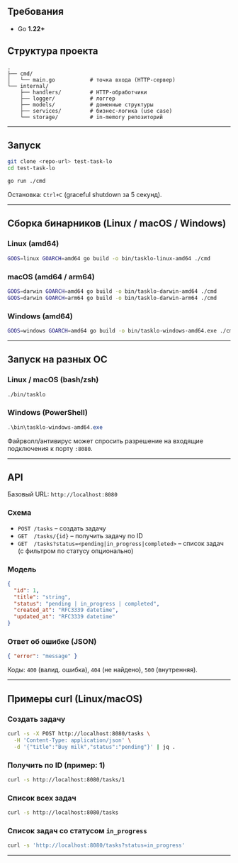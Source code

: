 ## Требования

* Go **1.22+**

## Структура проекта

```
.
├── cmd/
│   └── main.go           # точка входа (HTTP-сервер)
└── internal/
    ├── handlers/         # HTTP-обработчики
    ├── logger/           # логгер
    ├── models/           # доменные структуры
    ├── services/         # бизнес-логика (use case)
    └── storage/          # in-memory репозиторий
```

---

## Запуск

```bash
git clone <repo-url> test-task-lo
cd test-task-lo

go run ./cmd
```

Остановка: `Ctrl+C` (graceful shutdown за 5 секунд).

---

## Сборка бинарников (Linux / macOS / Windows)

### Linux (amd64)

```bash
GOOS=linux GOARCH=amd64 go build -o bin/tasklo-linux-amd64 ./cmd
```

### macOS (amd64 / arm64)

```bash
GOOS=darwin GOARCH=amd64 go build -o bin/tasklo-darwin-amd64 ./cmd
GOOS=darwin GOARCH=arm64 go build -o bin/tasklo-darwin-arm64 ./cmd
```

### Windows (amd64)

```bash
GOOS=windows GOARCH=amd64 go build -o bin/tasklo-windows-amd64.exe ./cmd
```

---

## Запуск на разных ОС

### Linux / macOS (bash/zsh)

```bash
./bin/tasklo   
```

### Windows (PowerShell)

```powershell
.\bin\tasklo-windows-amd64.exe
```

Файрволл/антивирус может спросить разрешение на входящие подключения к порту `:8080`.

---

## API

Базовый URL: `http://localhost:8080`

### Схема

* `POST /tasks` – создать задачу
* `GET  /tasks/{id}` – получить задачу по ID
* `GET  /tasks?status=<pending|in_progress|completed>` – список задач (с фильтром по статусу опционально)

### Модель

```json
{
  "id": 1,
  "title": "string",
  "status": "pending | in_progress | completed",
  "created_at": "RFC3339 datetime",
  "updated_at": "RFC3339 datetime"
}
```

### Ответ об ошибке (JSON)

```json
{ "error": "message" }
```

Коды: `400` (валид. ошибка), `404` (не найдено), `500` (внутренняя).

---

## Примеры curl (Linux/macOS)

### Создать задачу

```bash
curl -s -X POST http://localhost:8080/tasks \
  -H 'Content-Type: application/json' \
  -d '{"title":"Buy milk","status":"pending"}' | jq .
```

### Получить по ID (пример: 1)

```bash
curl -s http://localhost:8080/tasks/1 
```

### Список всех задач

```bash
curl -s http://localhost:8080/tasks 
```

### Список задач со статусом `in_progress`

```bash
curl -s 'http://localhost:8080/tasks?status=in_progress'
```

---